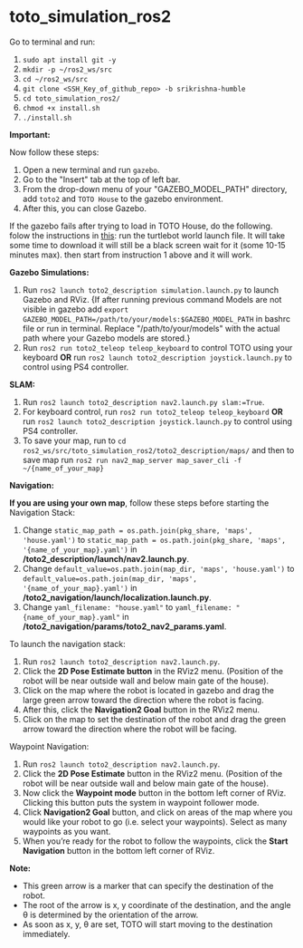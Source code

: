 # toto_simulation_ros2

Go to terminal and run:
1. `sudo apt install git -y`
2. `mkdir -p ~/ros2_ws/src`
3. `cd ~/ros2_ws/src`
4. `git clone <SSH_Key_of_github_repo> -b srikrishna-humble`
5. `cd toto_simulation_ros2/`
6. `chmod +x install.sh`
7. `./install.sh`

**Important:**

Now follow these steps:
1. Open a new terminal and run `gazebo`.
2. Go to the "Insert" tab at the top of left bar.
3. From the drop-down menu of your "GAZEBO_MODEL_PATH" directory, add `toto2` and `TOTO House` to the gazebo environment.
4. After this, you can close Gazebo.

If the gazebo fails after trying to load in TOTO House, do the following.
folow the instructions in [this](https://medium.com/@nilutpolk/setting-up-turtlebot3-simulation-in-ros-2-humble-hawksbill-70a6fcdaf5de):
run the turtlebot world launch file. It will take some time to download it will still be a black screen wait for it (some 10-15 minutes max). 
then start from instruction 1 above and it will work.

**Gazebo Simulations:**

1. Run `ros2 launch toto2_description simulation.launch.py` to launch Gazebo and RViz. {If after running previous command Models are not visible in gazebo add `export GAZEBO_MODEL_PATH=/path/to/your/models:$GAZEBO_MODEL_PATH` in bashrc file or run in terminal. Replace "/path/to/your/models" with the actual path where your Gazebo models are stored.}
2. Run `ros2 run toto2_teleop teleop_keyboard` to control TOTO using your keyboard **OR** run `ros2 launch toto2_description joystick.launch.py` to control using PS4 controller.

**SLAM:** 

1. Run `ros2 launch toto2_description nav2.launch.py slam:=True`.
2. For keyboard control, run `ros2 run toto2_teleop teleop_keyboard` **OR** run `ros2 launch toto2_description joystick.launch.py` to control using PS4 controller.
3. To save your map, run to `cd ros2_ws/src/toto_simulation_ros2/toto2_description/maps/` and then to save map run `ros2 run nav2_map_server map_saver_cli -f ~/{name_of_your_map}`

**Navigation:**

**If you are using your own map**, follow these steps before starting the Navigation Stack:

1. Change `static_map_path = os.path.join(pkg_share, 'maps', 'house.yaml')` to `static_map_path = os.path.join(pkg_share, 'maps', '{name_of_your_map}.yaml')` in **/toto2_description/launch/nav2.launch.py**.
2. Change `default_value=os.path.join(map_dir, 'maps', 'house.yaml')` to `default_value=os.path.join(map_dir, 'maps', '{name_of_your_map}.yaml')` in **/toto2_navigation/launch/localization.launch.py**.
3. Change `yaml_filename: "house.yaml"` to `yaml_filename: "{name_of_your_map}.yaml"` in **/toto2_navigation/params/toto2_nav2_params.yaml**.

To launch the navigation stack:

1. Run `ros2 launch toto2_description nav2.launch.py`.
2. Click the **2D Pose Estimate button** in the RViz2 menu. (Position of the robot will be near outside wall and below main gate of the house).
3. Click on the map where the robot is located in gazebo and drag the large green arrow toward the direction where the robot is facing.
4. After this, click the **Navigation2 Goal** button in the RViz2 menu.
5. Click on the map to set the destination of the robot and drag the green arrow toward the direction where the robot will be facing.

Waypoint Navigation:

1. Run `ros2 launch toto2_description nav2.launch.py`.
2. Click the **2D Pose Estimate** button in the RViz2 menu. (Position of the robot will be near outside wall and below main gate of the house).
3. Now click the **Waypoint mode** button in the bottom left corner of RViz. Clicking this button puts the system in waypoint follower mode.
4. Click **Navigation2 Goal** button, and click on areas of the map where you would like your robot to go (i.e. select your waypoints). Select as many waypoints as you want.
5. When you’re ready for the robot to follow the waypoints, click the **Start Navigation** button in the bottom left corner of RViz.

**Note:** 
* This green arrow is a marker that can specify the destination of the robot.
* The root of the arrow is x, y coordinate of the destination, and the angle θ is determined by the orientation of the arrow.
* As soon as x, y, θ are set, TOTO will start moving to the destination immediately.
